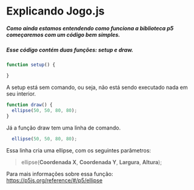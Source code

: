 # Explicando Jogo.js
##### Como ainda estamos entendendo como funciona a biblioteca p5 começaremos com um código bem simples.
##### Esse código contém duas funções: setup e draw.

```javascript
function setup() {
  
}
```

A setup está sem comando, ou seja, não está sendo executado nada em seu interior.

```javascript
function draw() {
  ellipse(50, 50, 80, 80);
}
```

Já a função draw tem uma linha de comando.

```javascript
  ellipse(50, 50, 80, 80);
```

Essa linha cria uma ellipse, com os seguintes parâmetros:

> ellipse(**Coordenada X**, **Coordenada Y**, **Largura**, **Altura**);

Para mais informações sobre essa função: https://p5js.org/reference/#/p5/ellipse
